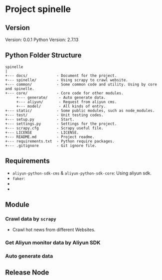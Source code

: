 # Project spinelle

## Version

Version: 0.0.1
Python Version: 2.7.13

##  Python Folder Structure

```text
spinelle
|
+--- docs/             - Document for the project.
+--- spinelle/         - Using scrapy to crawl website.
+--- common/           - Some common code and utility. Using by core and spinelle.
+--- core/             - Core code for other modules.
     +--- generate/     - Auto generate data.
     +--- aliyun/       - Request from aliyun cms.
     +--- model/        - All kinds of entry.
+--- static/           - Some public modules, such as node_modules.
+--- test/             - Unit testing codes.
+--- setup.py          - Start.
+--- settings.py       - Settings for the project.
+--- scrapy.cfg        - Scrapy useful file.
+--- LICENSE           - LICENSE.
+--- README.md         - Project readme.
+--- requirements.txt  - Python require packages.
+--- .gitignore        - Git ignore file.
```

## Requirements

* `aliyun-python-sdk-cms` & `aliyun-python-sdk-core`: Using aliyun sdk.
* `faker`:
*
*

## Module

### Crawl data by `scrapy`

* Crawl hot news from different Websites.

### Get Aliyun monitor data by Aliyun SDK

### Auto generate data

## Release Node